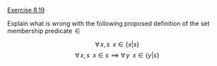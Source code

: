[Exercise 8.19](8-19/)

Explain what is wrong with the following proposed definition of the set
membership predicate ${{\,\in\,}}$

$$
{\forall\,x,s\;\;} x \in \{x|s\}
$$
$$
{\forall\,x,s\;\;} x \in s \implies {\forall\,y\;\;} x \in \{y|s\}
$$

